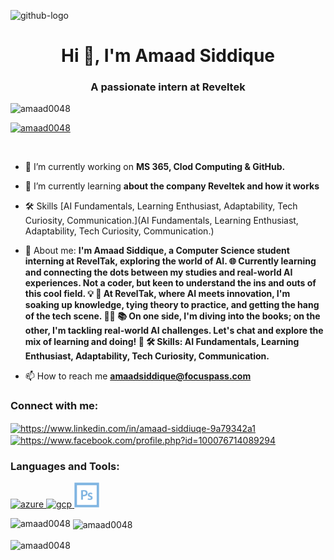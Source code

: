 ![github-logo](https://github.com/amaad0048/amaad0048/assets/150590146/f0ba13cc-3054-4e53-988c-a85830ffd210)

<h1 align="center">Hi 👋, I'm Amaad Siddique</h1>
<h3 align="center">A passionate intern at Reveltek</h3>

<p align="left"> <img src="https://komarev.com/ghpvc/?username=amaad0048&label=Profile%20views&color=0e75b6&style=flat" alt="amaad0048" /> </p>

<p align="left"> <a href="https://github.com/ryo-ma/github-profile-trophy"><img src="https://github-profile-trophy.vercel.app/?username=amaad0048" alt="amaad0048" /></a> </p>

<p align="left"> <a href="https://twitter.com/" target="blank"><img src="https://img.shields.io/twitter/follow/?logo=twitter&style=for-the-badge" alt="" /></a> </p>

- 🔭 I’m currently working on **MS 365, Clod Computing & GitHub.**

- 🌱 I’m currently learning **about the company Reveltek and how it works**

- 🛠️ Skills [AI Fundamentals, Learning Enthusiast, Adaptability, Tech Curiosity, Communication.](AI Fundamentals, Learning Enthusiast, Adaptability, Tech Curiosity, Communication.)

- 💬 About me: **I'm Amaad Siddique, a Computer Science student interning at RevelTak, exploring the world of AI. 🌐 Currently learning and connecting the dots between my studies and real-world AI experiences. Not a coder, but keen to understand the ins and outs of this cool field. 💡 🤖 At RevelTak, where AI meets innovation, I'm soaking up knowledge, tying theory to practice, and getting the hang of the tech scene. 🚀✨ 📚 On one side, I'm diving into the books; on the other, I'm tackling real-world AI challenges. Let's chat and explore the mix of learning and doing! 🌟 🛠️ Skills: AI Fundamentals, Learning Enthusiast, Adaptability, Tech Curiosity, Communication.**

- 📫 How to reach me **amaadsiddique@focuspass.com**

<h3 align="left">Connect with me:</h3>
<p align="left">
<a href="https://linkedin.com/in/https://www.linkedin.com/in/amaad-siddiuqe-9a79342a1" target="blank"><img align="center" src="https://raw.githubusercontent.com/rahuldkjain/github-profile-readme-generator/master/src/images/icons/Social/linked-in-alt.svg" alt="https://www.linkedin.com/in/amaad-siddiuqe-9a79342a1" height="30" width="40" /></a>
<a href="https://fb.com/https://www.facebook.com/profile.php?id=100076714089294" target="blank"><img align="center" src="https://raw.githubusercontent.com/rahuldkjain/github-profile-readme-generator/master/src/images/icons/Social/facebook.svg" alt="https://www.facebook.com/profile.php?id=100076714089294" height="30" width="40" /></a>
</p>

<h3 align="left">Languages and Tools:</h3>
<p align="left"> <a href="https://azure.microsoft.com/en-in/" target="_blank" rel="noreferrer"> <img src="https://www.vectorlogo.zone/logos/microsoft_azure/microsoft_azure-icon.svg" alt="azure" width="40" height="40"/> </a> <a href="https://cloud.google.com" target="_blank" rel="noreferrer"> <img src="https://www.vectorlogo.zone/logos/google_cloud/google_cloud-icon.svg" alt="gcp" width="40" height="40"/> </a> <a href="https://www.photoshop.com/en" target="_blank" rel="noreferrer"> <img src="https://raw.githubusercontent.com/devicons/devicon/master/icons/photoshop/photoshop-line.svg" alt="photoshop" width="40" height="40"/> </a> </p>

<p><img align="left" src="https://github-readme-stats.vercel.app/api/top-langs?username=amaad0048&show_icons=true&locale=en&layout=compact" alt="amaad0048" /></p>

<p>&nbsp;<img align="center" src="https://github-readme-stats.vercel.app/api?username=amaad0048&show_icons=true&locale=en" alt="amaad0048" /></p>

<p><img align="center" src="https://github-readme-streak-stats.herokuapp.com/?user=amaad0048&" alt="amaad0048" /></p>
